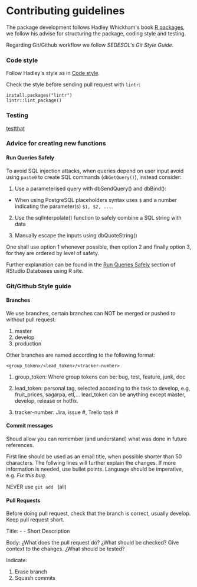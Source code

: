 # Contributing guidelines

The package development follows Hadley Whickham's book 
[R packages](http://r-pkgs.had.co.nz), we follow his advise for structuring 
the package, coding style and testing.

Regarding Git/Github workflow we follow *SEDESOL's Git Style Guide*.

### Code style
Follow Hadley's style as in [Code style](http://r-pkgs.had.co.nz/r.html#style).

Check the style before sending pull request with `lintr`:

```
install.packages("lintr")
lintr::lint_package()
```

### Testing
[testthat](http://r-pkgs.had.co.nz/tests.html)


### Advice for creating new functions
#### Run Queries Safely

To avoid SQL injection attacks, when queries depend on user input avoid using
`paste0` to create SQL commands (`dbGetQuery()`), instead consider:

1. Use a parameterised query with dbSendQuery() and dbBind():
  * When using PostgreSQL placeholders syntax uses `$` and a number indicating 
  the parameter(s) `$1, $2, ...`.

2. Use the sqlInterpolate() function to safely combine a SQL string with data

3. Manually escape the inputs using dbQuoteString()

One shall use option 1 whenever possible, then option 2 and finally option 3,
for they are ordered by level of safety.

Further explanation can be found in the [Run Queries Safely](https://db.rstudio.com/best-practices/run-queries-safely/) section of
RStudio Databases using R site.



### Git/Github Style guide
#### Branches
We use branches, certain branches can NOT be merged or pushed to without 
pull request:

1. master
2. develop
3. production

Other branches are named according to the following format:

`<group_token>/<lead_token>/<tracker-number>`


1. group_token: Where group tokens can be: bug, test, feature, junk, doc

2. lead_token: personal tag, selected according to the task to develop, e.g, 
fruit_prices, sagarpa, etl,... lead_token can be anything except master, develop, 
release or hotfix.

3. tracker-number: Jira, issue #, Trello task #

#### Commit messages
Shoud allow you can remember (and understand) what was done in future 
references.

First line should be used as an email title, when possible shorter than 50 
characters. 
The follwing lines will further explain the changes.
If more information is needed, use bullet points.
Language should be imperative, e.g. *Fix this bug*.

NEVER use `git add ` (all)

#### Pull Requests
Before doing pull request, check that the branch is correct, usually develop.
Keep pull request short.

Title:
<group> - <tracker-number> - Short Description

Body:
¿What does the pull request do?
¿What should be checked?
Give context to the changes.
¿What should be tested?

Indicate:
1. Erase branch
2. Squash commits

